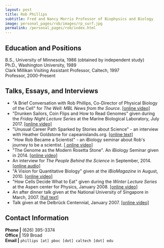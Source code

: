 ```yaml
---
layout: post
title: Rob Phillips
subtitle: Fred and Nancy Morris Professor of Biophysics and Biology
image: personal_pages/rob/images/rp_surf.jpg
permalink: /personal_pages/rob/index.html
---
```


## Education and Positions

B.S., University of Minnesota, 1986 (obtained by independent study) <br/>
Ph.D., Washington University, 1989 <br/>
Clark Millikan Visiting Assistant Professor, Caltech, 1997 <br/>
Professor, 2000-Present <br/>


## Talks, Essays, and Interviews 
* "A Brief Conversation with Rob Phillips, Co-Director of Physical Biology of the Cell" for *The Well: MBL News from the Source*. [\[online video\]](http://social.mbl.edu/a-brief-conversation-with-rob-phillips-co-director-of-physical-biology-of-the-cell)
* "Drunken Sailors, Coin Flips and How to Read Genomes" given during the *Friday Night Lecture Series* at the Marine Biological Laboratory, July 2017. [\[online video\]](http://videocenter.mbl.edu/videos/video/87/)
* "Unusual Career Path Sparked by Stories about Science" - an interview with Heather Goldstone  for capeanislands.org. [\[online text\]](http://capeandislands.org/post/unusual-career-path-sparked-stories-about-science#stream/0)
* "How Rob Became a Scientist" - an iBiology seminar about Rob's journey to be a scientist. [\[ online video\]](https://www.ibiology.org/profiles/unconventional-path-to-science/)
* "The Genome as the Modern Rosetta Stone". An iBiology Seminar given in 2014. [\[online video\]](https://www.ibiology.org/genetics-and-gene-regulation/age-of-genomics/)
* An interview for *The People Behind the Science* in September, 2014. [\[online audio\]](http://www.peoplebehindthescience.com/dr-rob-phillips/)
* "A Vision for Quantitative Biology" given at the *IBioMagazine* in August, 2010. [\[online video\]](https://www.ibiology.org/professional-development/quantitative-biology/)
* "How Cells Decide What to Eat" given during the *Winter Lecture Series* at the Aspen center for Physics, January 2008. [\[online video\]](http://www.rpgroup.caltech.edu/people/phillips/aspen_trim.mov)
* An after dinner talk given at the National University of Singapore in March, 2007. [\[full text\]](http://www.rpgroup.caltech.edu/people/EverythingGoesInThePot.pdf)
* Talk given at the Delbrück Centennial, January 2007. [\[online video\]](http://www.rpdata.caltech.edu/publications/delbruck_trim.mov)

## Contact Information

**Phone \|** (626) 395-3374 <br/>
**Office \|** 159 Broad <br/>
**Email \|** `phillips [at] pboc [dot] caltech [dot] edu`
